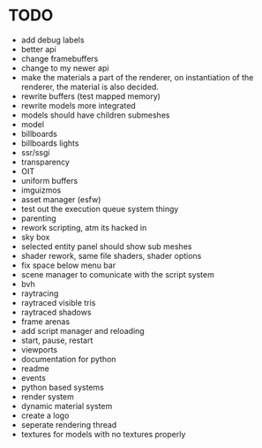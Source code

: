 # TODO

<!-- - ecs update -->
<!-- - actually good camera controller -->
<!-- - entity and scene class -->
<!-- - restructure -->
<!-- - better content browser -->
<!-- - shadows -->
- add debug labels 
- better api
- change framebuffers
- change to my newer api
- make the materials a part of the renderer, on instantiation of the renderer, the material is also decided.
- rewrite buffers (test mapped memory)
- rewrite models more integrated
- models should have children submeshes
- model
- billboards
- billboards lights
- ssr/ssgi
- transparency
- OIT
- uniform buffers
- imguizmos
- asset manager (esfw)
- test out the execution queue system thingy
- parenting
- rework scripting, atm its hacked in
- sky box
- selected entity panel should show sub meshes
- shader rework, same file shaders, shader options
- fix space below menu bar
- scene manager to comunicate with the script system
- bvh
- raytracing 
- raytraced visible tris
- raytraced shadows
- frame arenas
- add script manager and reloading
- start, pause, restart
- viewports
- documentation for python
- readme
- events
- python based systems
- render system
- dynamic material system
- create a logo
- seperate rendering thread 
- textures for models with no textures properly

